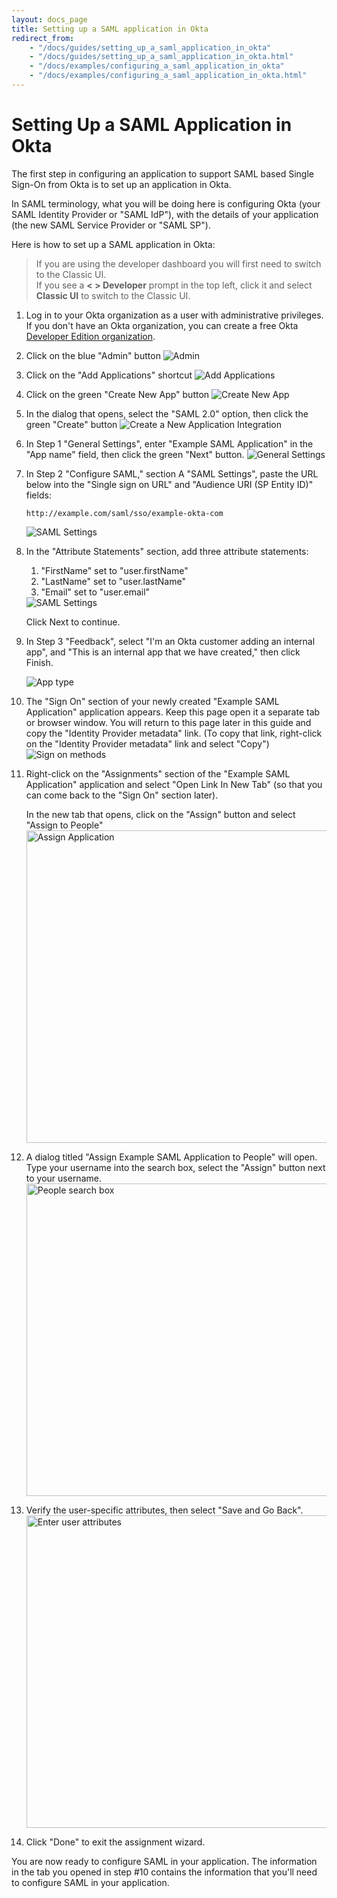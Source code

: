```yaml
---
layout: docs_page
title: Setting up a SAML application in Okta
redirect_from:
    - "/docs/guides/setting_up_a_saml_application_in_okta"
    - "/docs/guides/setting_up_a_saml_application_in_okta.html"
    - "/docs/examples/configuring_a_saml_application_in_okta"
    - "/docs/examples/configuring_a_saml_application_in_okta.html"
---
```


# Setting Up a SAML Application in Okta

The first step in configuring an application to support SAML based Single Sign-On from Okta is to set up an application in Okta.

In SAML terminology, what you will be doing here is configuring Okta (your
SAML Identity Provider or "SAML IdP"), with the details of your application
(the new SAML Service Provider or "SAML SP").

Here is how to set up a SAML application in Okta:

> If you are using the developer dashboard you will first need to switch to the Classic UI. <br />
If you see a <b>< > Developer</b> prompt in the top left, click it and select <b>Classic UI</b> to switch to the Classic UI. 

1.  Log in to your Okta organization as a user with administrative
    privileges. If you don't have an Okta organization, you can create a free Okta
    <a href="https://developer.okta.com/signup/" target="_blank">Developer Edition organization</a>.

2.  Click on the blue "Admin" button
    <img src="/img/okta-admin-ui-button-admin.png" alt="Admin">

3.  Click on the "Add Applications" shortcut
    <img src="/img/okta-admin-ui-add-applications.png" alt="Add Applications">

4.  Click on the green "Create New App" button
    <img src="/img/okta-admin-ui-button-create-new-app.png" alt="Create New App">

5.  In the dialog that opens, select the "SAML 2.0" option, then click
    the green "Create" button
    <img src="/img/okta-admin-ui-create-new-application-integration.png" alt="Create a New Application Integration">

6.  In Step 1 "General Settings", enter "Example SAML Application" in the
    "App name" field, then click the green "Next" button.
    <img src="/img/example-saml-application-okta-general-settings.png" alt="General Settings">

7.  In Step 2 "Configure SAML," section A "SAML Settings", paste the URL below into the "Single sign on URL" and "Audience URI (SP Entity ID)" fields:

      ~~~ shell
      http://example.com/saml/sso/example-okta-com
      ~~~
     
     <img src="/img/example-saml-application-okta-configure-settings1.png" alt="SAML Settings">

8. In the "Attribute Statements" section, add three attribute statements:
      1. "FirstName" set to "user.firstName"
      2. "LastName" set to "user.lastName"
      3. "Email" set to "user.email"

      <img src="/img/example-saml-application-okta-configure-settings2.png" alt="SAML Settings">

    Click Next to continue.

9. In Step 3 "Feedback", select "I'm an Okta customer adding an internal app", and "This is an internal app that we have created," then click Finish.

    <img src="/img/example-saml-application-okta-configure-settings3.png" alt="App type">

10.  The "Sign On" section of your newly created "Example
    SAML Application" application appears. Keep this page open it a separate tab or browser window. You will
    return to this page later in this guide and copy the
    "Identity Provider metadata" link. (To copy that link, right-click
    on the "Identity Provider metadata" link and select "Copy")
    <img src="/img/okta-admin-ui-identity-provider-metadata-link.png" alt="Sign on methods">

11. Right-click on the "Assignments" section of the "Example SAML Application"
    application and select "Open Link In New Tab" (so that you can come
    back to the "Sign On" section later).

    In the new tab that opens, click on the "Assign" button and select "Assign to People"
    <img src="/img/example-saml-application-okta-assign-people-to-application.png" alt="Assign Application" width="500">

12. A dialog titled "Assign Example SAML Application to People"
    will open. Type your username into the search box, select the
    "Assign" button next to your username. 
    <img src="/img/okta-admin-ui-confirm-assignments.png" alt="People search box" width="500">

13. Verify the user-specific attributes, then select "Save and Go Back".
    <img src="/img/example-saml-application-okta-confirm-assignments.png" alt="Enter user attributes" width="500">

14. Click "Done" to exit the assignment wizard.

You are now ready to configure SAML in your application. The information in the tab you
opened in step \#10 contains the information that you'll need to configure SAML in your application.
